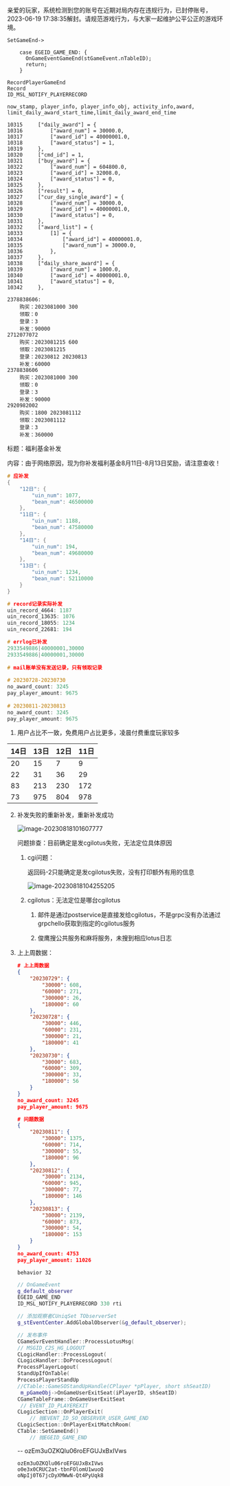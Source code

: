 亲爱的玩家，系统检测到您的账号在近期对局内存在违规行为，已封停账号，2023-06-19 17:38:35解封。请规范游戏行为，与大家一起维护公平公正的游戏环境。

```
SetGameEnd->    
    
    case EGEID_GAME_END: {
      OnGameEventGameEnd(stGameEvent.nTableID);
      return;
    }

RecordPlayerGameEnd
Record
ID_MSL_NOTIFY_PLAYERRECORD
```

```
now_stamp, player_info, player_info_obj, activity_info,award, limit_daily_award_start_time,limit_daily_award_end_time

```

```
10315     ["daily_award"] = {
10316         ["award_num"] = 30000.0,
10317         ["award_id"] = 40000001.0,
10318         ["award_status"] = 1,
10319     },
10320     ["cmd_id"] = 1,
10321     ["buy_award"] = {
10322         ["award_num"] = 604800.0,
10323         ["award_id"] = 32008.0,
10324         ["award_status"] = 0,
10325     },
10326     ["result"] = 0,
10327     ["cur_day_single_award"] = {
10328         ["award_num"] = 30000.0,
10329         ["award_id"] = 40000001.0,
10330         ["award_status"] = 0,
10331     },
10332     ["award_list"] = {
10333         [1] = {
10334             ["award_id"] = 40000001.0,
10335             ["award_num"] = 30000.0,
10336         },
10337     },
10338     ["daily_share_award"] = {
10339         ["award_num"] = 1000.0,
10340         ["award_id"] = 40000001.0,
10341         ["award_status"] = 0,
10342     },
```

```
2378838606:
	购买：2023081000 300
	领取：0
	登录：3
	补发：90000
2712077072
	购买：2023081215 600
	领取：2023081215
	登录：20230812 20230813
	补发：60000
2378838606
	购买：2023081000 300
	领取：0
	登录：3
	补发：90000
2920982002
	购买：1800 2023081112
	领取：2023081112
	登录：3
	补发：360000
```

标题：福利基金补发

内容：由于网络原因，现为你补发福利基金8月11日-8月13日奖励，请注意查收！

```c++
# 应补发
{
    "12日": {
        "uin_num": 1077,
        "bean_num": 46500000
    },
    "11日": {
        "uin_num": 1188,
        "bean_num": 47580000
    },
    "14日": {
        "uin_num": 194,
        "bean_num": 49680000
    },
    "13日": {
        "uin_num": 1234,
        "bean_num": 52110000
    }
}

# record记录实际补发
uin_record_4664: 1187
uin_record_13635: 1076
uin_record_18055: 1234
uin_record_22681: 194

# errlog已补发
2933549886|40000001,30000
2933549886|40000001,30000
    
# mail账单没有发送记录，只有领取记录
    
# 20230728-20230730
no_award_count: 3245
pay_player_amount: 9675
    
# 20230811-20230813
no_award_count: 3245
pay_player_amount: 9675
```

1. 用户占比不一致，免费用户占比更多，凌晨付费重度玩家较多

| 14日 | 13日 | 12日 | 11日 |
| ---- | ---- | ---- | ---- |
| 20   | 15   | 7    | 9    |
| 22   | 31   | 36   | 29   |
| 83   | 213  | 230  | 172  |
| 73   | 975  | 804  | 978  |

2. 补发失败的重新补发，重新补发成功

   ![image-20230818101607777](C:\Users\winterszhao\AppData\Roaming\Typora\typora-user-images\image-20230818101607777.png)

   问题排查：目前确定是发cgilotus失败，无法定位具体原因

   1. cgi问题：

      返回码-2只能确定是发cgilotus失败，没有打印额外有用的信息

      ![image-20230818104255205](C:\Users\winterszhao\AppData\Roaming\Typora\typora-user-images\image-20230818104255205.png)

   2. cgilotus：无法定位是哪台cgilotus

      1. 邮件是通过postservice是直接发给cgilotus，不是grpc没有办法通过grpchello获取到指定的cgilotus服务

      2. 俊鹰搜公共服务和麻将服务，未搜到相应lotus日志

3. 上上周数据：

   ```json
   # 上上周数据
   {
       "20230729": {
           "30000": 608,
           "60000": 271,
           "300000": 26,
           "180000": 60
       },
       "20230728": {
           "30000": 446,
           "60000": 231,
           "300000": 21,
           "180000": 41
       },
       "20230730": {
           "30000": 683,
           "60000": 309,
           "300000": 33,
           "180000": 56
       }
   }
   no_award_count: 3245
   pay_player_amount: 9675
   ```

   ```json
   # 问题数据
   {
       "20230811": {
           "30000": 1375,
           "60000": 714,
           "300000": 55,
           "180000": 96
       },
       "20230812": {
           "30000": 2134,
           "60000": 945,
           "300000": 77,
           "180000": 146
       },
       "20230813": {
           "30000": 2139,
           "60000": 873,
           "300000": 54,
           "180000": 153
       }
   }
   no_award_count: 4753
   pay_player_amount: 11026
   ```

   ```0
   behavior 32
   
   ```

   

   ```c++
   // OnGameEvent
   g_default_observer 
   EGEID_GAME_END
   ID_MSL_NOTIFY_PLAYERRECORD 330 rti
   
   // 添加观察者CUniqSet TObserverSet
   g_stEventCenter.AddGlobalObserver(&g_default_observer);
   
   // 发布事件
   CGameSvrEventHandler::ProcessLotusMsg(
   // MSGID_C2S_HG_LOGOUT
   CLogicHandler::ProcessLogout(
   CLogicHandler::DoProcessLogout(
   ProcessPlayerLogout(
   StandUpIfOnTable(
   ProcessPlayerStandUp
   //CTable::GameSOStandUpHandle(CPlayer *pPlayer, short shSeatID)
   	m_pGameObj->OnGameUserExitSeat(iPlayerID, shSeatID)
   CGameTableFrame::OnGameUserExitSeat
   	// EVENT_ID_PLAYEREXIT
   CLogicSection::OnPlayerExit(
       // 抛EVENT_ID_SO_OBSERVER_USER_GAME_END
   CLogicSection::OnPlayerExitMatchRoom(
   CTable::SetGameEnd()
       // 抛EGEID_GAME_END
   ```

   -- ozEm3uOZKQlu06roEFGUJxBxIVws
   
   ```
   ozEm3uOZKQlu06roEFGUJxBxIVws
   o0e3x0CRUC2at-tbnFOlomU1wuoQ
   oNpIj0T67jcDyXMWwN-Qt4PyUqk8
   
   
   
   ```
   
   

